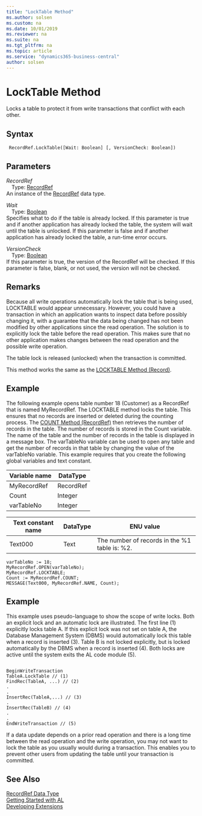 ```yaml
---
title: "LockTable Method"
ms.author: solsen
ms.custom: na
ms.date: 10/01/2019
ms.reviewer: na
ms.suite: na
ms.tgt_pltfrm: na
ms.topic: article
ms.service: "dynamics365-business-central"
author: solsen
---
```

[//]: # (START>DO_NOT_EDIT)
[//]: # (IMPORTANT:Do not edit any of the content between here and the END>DO_NOT_EDIT.)
[//]: # (Any modifications should be made in the .xml files in the ModernDev repo.)
# LockTable Method
Locks a table to protect it from write transactions that conflict with each other.


## Syntax
```
 RecordRef.LockTable([Wait: Boolean] [, VersionCheck: Boolean])
```
## Parameters
*RecordRef*  
&emsp;Type: [RecordRef](recordref-data-type.md)  
An instance of the [RecordRef](recordref-data-type.md) data type.  

*Wait*  
&emsp;Type: [Boolean](../boolean/boolean-data-type.md)  
Specifies what to do if the table is already locked. If this parameter is true and if another application has already locked the table, the system will wait until the table is unlocked. If this parameter is false and if another application has already locked the table, a run-time error occurs.
          
*VersionCheck*  
&emsp;Type: [Boolean](../boolean/boolean-data-type.md)  
If this parameter is true, the version of the RecordRef will be checked. If this parameter is false, blank, or not used, the version will not be checked.  



[//]: # (IMPORTANT: END>DO_NOT_EDIT)

## Remarks  
 Because all write operations automatically lock the table that is being used, LOCKTABLE would appear unnecessary. However, you could have a transaction in which an application wants to inspect data before possibly changing it, with a guarantee that the data being changed has not been modified by other applications since the read operation. The solution is to explicitly lock the table before the read operation. This makes sure that no other application makes changes between the read operation and the possible write operation. 

 
The table lock is released (unlocked) when the transaction is committed. 
  
 This method works the same as the [LOCKTABLE Method \(Record\)](../../methods/devenv-locktable-method-record.md).  
  
## Example  
 The following example opens table number 18 \(Customer\) as a RecordRef that is named MyRecordRef. The LOCKTABLE method locks the table. This ensures that no records are inserted or deleted during the counting process. The [COUNT Method \(RecordRef\)](../../methods/devenv-count-method.md) then retrieves the number of records in the table. The number of records is stored in the Count variable. The name of the table and the number of records in the table is displayed in a message box. The varTableNo variable can be used to open any table and get the number of records in that table by changing the value of the varTableNo variable. This example requires that you create the following global variables and text constant.  
  
|Variable name|DataType|  
|-------------------|--------------|  
|MyRecordRef|RecordRef|  
|Count|Integer|  
|varTableNo|Integer|  
  
|Text constant name|DataType|ENU value|  
|------------------------|--------------|---------------|  
|Text000|Text|The number of records in the %1 table is: %2.|  
  
```  
varTableNo := 18;  
MyRecordRef.OPEN(varTableNo);  
MyRecordRef.LOCKTABLE;  
Count := MyRecordRef.COUNT;  
MESSAGE(Text000, MyRecordRef.NAME, Count);  
```  
  
## Example  
 This example uses pseudo-language to show the scope of write locks. Both an explicit lock and an automatic lock are illustrated. The first line \(1\) explicitly locks table A. If this explicit lock was not set on table A, the Database Management System \(DBMS\) would automatically lock this table when a record is inserted \(3\). Table B is not locked explicitly, but is locked automatically by the DBMS when a record is inserted \(4\). Both locks are active until the system exits the AL code module \(5\).  
  
```  
  
BeginWriteTransaction   
TableA.LockTable // (1)  
FindRec(TableA, ...) // (2)  
.  
.  
InsertRec(TableA,...) // (3)  
.  
InsertRec(TableB) // (4)  
.  
.  
EndWriteTransaction // (5)  
```  
  
 If a data update depends on a prior read operation and there is a long time between the read operation and the write operation, you may not want to lock the table as you usually would during a transaction. This enables you to prevent other users from updating the table until your transaction is committed.  
  

## See Also
[RecordRef Data Type](recordref-data-type.md)  
[Getting Started with AL](../../devenv-get-started.md)  
[Developing Extensions](../../devenv-dev-overview.md)